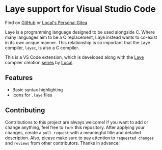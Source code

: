 # Laye support for Visual Studio Code

Find on [GitHub](https://github.com/laye-lang/laye-vscode) or [Local's Personal Gitea](https://git.nashiora.dev/nashiora/laye-vscode)

Laye is a programming language designed to be used alongside C. Where many languages aim to be a C replacement, Laye instead wants to co-exist in its own unique manner. This relationship is so important that the Laye compiler, `layec`, is also a C compiler.

This is a VS Code extension, which is developed along with the [Laye](https://github.com/laye-lang/laye) compiler creation [series](https://www.youtube.com/@nashiora/videos) by [Local](https://www.youtube.com/@nashiora).

## Features

* Basic syntax highlighting
* Icons for `.laye` files

## Contributing

Contributions to this project are always welcome! If you want to add or change anything, feel free to `fork` this repository. After applying your changes, create a `pull request` with a meaningful title and detailed description. Also, please make sure to pay attention to `requested changes` and `reviews` from other contributors. Thanks in advance!